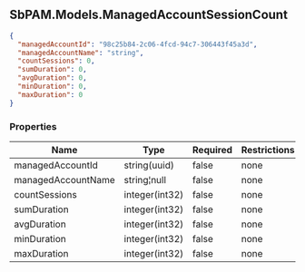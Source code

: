 
<h2 id="tocS_SbPAM.Models.ManagedAccountSessionCount">SbPAM.Models.ManagedAccountSessionCount</h2>

<a id="schemasbpam.models.managedaccountsessioncount"></a>
<a id="schema_SbPAM.Models.ManagedAccountSessionCount"></a>
<a id="tocSsbpam.models.managedaccountsessioncount"></a>
<a id="tocssbpam.models.managedaccountsessioncount"></a>

```json
{
  "managedAccountId": "98c25b84-2c06-4fcd-94c7-306443f45a3d",
  "managedAccountName": "string",
  "countSessions": 0,
  "sumDuration": 0,
  "avgDuration": 0,
  "minDuration": 0,
  "maxDuration": 0
}

```

### Properties

|Name|Type|Required|Restrictions|Description|
|---|---|---|---|---|
|managedAccountId|string(uuid)|false|none|none|
|managedAccountName|string¦null|false|none|none|
|countSessions|integer(int32)|false|none|none|
|sumDuration|integer(int32)|false|none|none|
|avgDuration|integer(int32)|false|none|none|
|minDuration|integer(int32)|false|none|none|
|maxDuration|integer(int32)|false|none|none|


